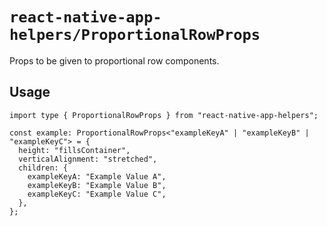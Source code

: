 # `react-native-app-helpers/ProportionalRowProps`

Props to be given to proportional row components.

## Usage

```tsx
import type { ProportionalRowProps } from "react-native-app-helpers";

const example: ProportionalRowProps<"exampleKeyA" | "exampleKeyB" | "exampleKeyC"> = {
  height: "fillsContainer",
  verticalAlignment: "stretched",
  children: {
    exampleKeyA: "Example Value A",
    exampleKeyB: "Example Value B",
    exampleKeyC: "Example Value C",
  },
};
```
